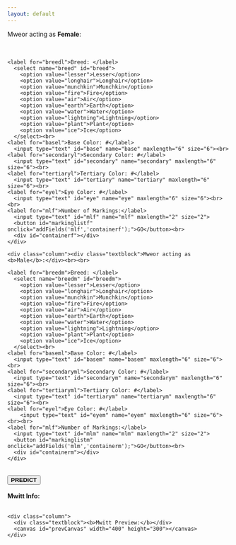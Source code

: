 ```yaml
---
layout: default
---
```


<div class="box">
  <div class="row">
    <div class="column"><div class="textblock">Mweor acting as <b>Female</b>:</div><br><br>

    <label for="breedl">Breed: </label>
      <select name="breed" id="breed">
        <option value="lesser">Lesser</option>
        <option value="longhair">Longhair</option>
        <option value="munchkin">Munchkin</option>
        <option value="fire">Fire</option>
        <option value="air">Air</option>
        <option value="earth">Earth</option>
        <option value="water">Water</option>
        <option value="lightning">Lightning</option>
        <option value="plant">Plant</option>
        <option value="ice">Ice</option>
      </select><br>
    <label for="basel">Base Color: #</label>
      <input type="text" id="base" name="base" maxlength="6" size="6"><br>
    <label for="secondaryl">Secondary Color: #</label>
      <input type="text" id="secondary" name="secondary" maxlength="6" size="6"><br>
    <label for="tertiaryl">Tertiary Color: #</label>
      <input type="text" id="tertiary" name="tertiary" maxlength="6" size="6"><br>
    <label for="eyel">Eye Color: #</label>
      <input type="text" id="eye" name="eye" maxlength="6" size="6"><br><br>
    <label for="mlf">Number of Markings:</label>
      <input type="text" id="mlf" name="mlf" maxlength="2" size="2">
      <button id="markinglistf" onclick="addFields('mlf','containerf');">GO</button><br>
      <div id="containerf"></div>
    </div>

    <div class="column"><div class="textblock">Mweor acting as <b>Male</b>:</div><br><br>

    <label for="breedm">Breed: </label>
      <select name="breedm" id="breedm">
        <option value="lesser">Lesser</option>
        <option value="longhair">Longhair</option>
        <option value="munchkin">Munchkin</option>
        <option value="fire">Fire</option>
        <option value="air">Air</option>
        <option value="earth">Earth</option>
        <option value="water">Water</option>
        <option value="lightning">Lightning</option>
        <option value="plant">Plant</option>
        <option value="ice">Ice</option>
      </select><br>
    <label for="baseml">Base Color: #</label>
      <input type="text" id="basem" name="basem" maxlength="6" size="6"><br>
    <label for="secondaryml">Secondary Color: #</label>
      <input type="text" id="secondarym" name="secondarym" maxlength="6" size="6"><br>
    <label for="tertiaryml">Tertiary Color: #</label>
      <input type="text" id="tertiarym" name="tertiarym" maxlength="6" size="6"><br>
    <label for="eyel">Eye Color: #</label>
        <input type="text" id="eyem" name="eyem" maxlength="6" size="6"><br><br>
    <label for="mlf">Number of Markings:</label>
      <input type="text" id="mlm" name="mlm" maxlength="2" size="2">
      <button id="markinglistm" onclick="addFields('mlm','containerm');">GO</button><br>
      <div id="containerm"></div>
    </div>
  </div>
  <br><button id="predict" type="button" class="buttonblock" onclick="calculateMwitt()"><b>PREDICT</b></button>
</div>
<br>
<div class="box">
  <div class="row">
    <div class="column">
      <div class="container">
        <div class="textblock"><b>Mwitt Info:</b></div><br>
        <div id="cMwittInfo"></div>
      </div>
    </div>

    <div class="column">
      <div class="textblock"><b>Mwitt Preview:</b></div>
      <canvas id="prevCanvas" width="400" height="300"></canvas>
    </div>
  </div>
</div>
